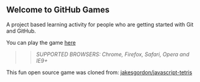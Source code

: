 ## Welcome to GitHub Games

A project based learning activity for people who are getting started with Git and GitHub.

You can play the game [here](https://acottrellwi.github.io/github-games/)

>> _*SUPPORTED BROWSERS*: Chrome, Firefox, Safari, Opera and IE9+_

This fun open source game was cloned from: [jakesgordon/javascript-tetris](https://github.com/jakesgordon/javascript-tetris)
